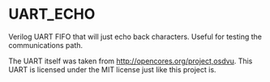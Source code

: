 # UART_ECHO
Verilog UART FIFO that will just echo back characters.  Useful for testing the communications path.

The UART itself was taken from http://opencores.org/project,osdvu.  This UART is licensed under the MIT license just like this project is.
